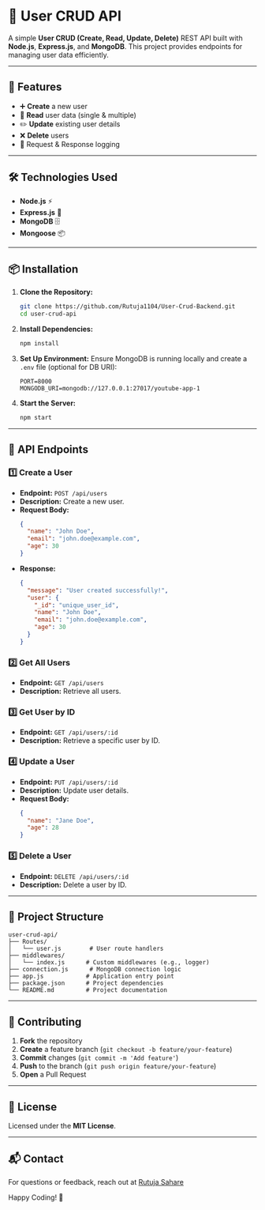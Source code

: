 # 👥 User CRUD API

A simple **User CRUD (Create, Read, Update, Delete)** REST API built with **Node.js**, **Express.js**, and **MongoDB**. This project provides endpoints for managing user data efficiently.

---

## 🚀 Features
- ➕ **Create** a new user
- 📖 **Read** user data (single & multiple)
- ✏️ **Update** existing user details
- ❌ **Delete** users
- 📝 Request & Response logging

---

## 🛠️ Technologies Used
- **Node.js** ⚡
- **Express.js** 🚀
- **MongoDB** 🗄️
- **Mongoose** 📦

---

## 📦 Installation

1. **Clone the Repository:**
   ```bash
   git clone https://github.com/Rutuja1104/User-Crud-Backend.git
   cd user-crud-api
   ```

2. **Install Dependencies:**
   ```bash
   npm install
   ```

3. **Set Up Environment:**
   Ensure MongoDB is running locally and create a `.env` file (optional for DB URI):
   ```env
   PORT=8000
   MONGODB_URI=mongodb://127.0.0.1:27017/youtube-app-1
   ```

4. **Start the Server:**
   ```bash
   npm start
   ```

---

## 📡 API Endpoints

### 1️⃣ Create a User
- **Endpoint:** `POST /api/users`
- **Description:** Create a new user.
- **Request Body:**
  ```json
  {
    "name": "John Doe",
    "email": "john.doe@example.com",
    "age": 30
  }
  ```
- **Response:**
  ```json
  {
    "message": "User created successfully!",
    "user": {
      "_id": "unique_user_id",
      "name": "John Doe",
      "email": "john.doe@example.com",
      "age": 30
    }
  }
  ```

### 2️⃣ Get All Users
- **Endpoint:** `GET /api/users`
- **Description:** Retrieve all users.

### 3️⃣ Get User by ID
- **Endpoint:** `GET /api/users/:id`
- **Description:** Retrieve a specific user by ID.

### 4️⃣ Update a User
- **Endpoint:** `PUT /api/users/:id`
- **Description:** Update user details.
- **Request Body:**
  ```json
  {
    "name": "Jane Doe",
    "age": 28
  }
  ```

### 5️⃣ Delete a User
- **Endpoint:** `DELETE /api/users/:id`
- **Description:** Delete a user by ID.

---

## 📂 Project Structure
```
user-crud-api/
├── Routes/
│   └── user.js        # User route handlers
├── middlewares/
│   └── index.js      # Custom middlewares (e.g., logger)
├── connection.js      # MongoDB connection logic
├── app.js            # Application entry point
├── package.json      # Project dependencies
└── README.md         # Project documentation
```

---

## 🤝 Contributing
1. **Fork** the repository
2. **Create** a feature branch (`git checkout -b feature/your-feature`)
3. **Commit** changes (`git commit -m 'Add feature'`)
4. **Push** to the branch (`git push origin feature/your-feature`)
5. **Open** a Pull Request

---

## 📄 License
Licensed under the **MIT License**.

---

## 📬 Contact
For questions or feedback, reach out at [Rutuja Sahare](mailto:rutujasahre2023@gmail.com)

Happy Coding! 🎉

